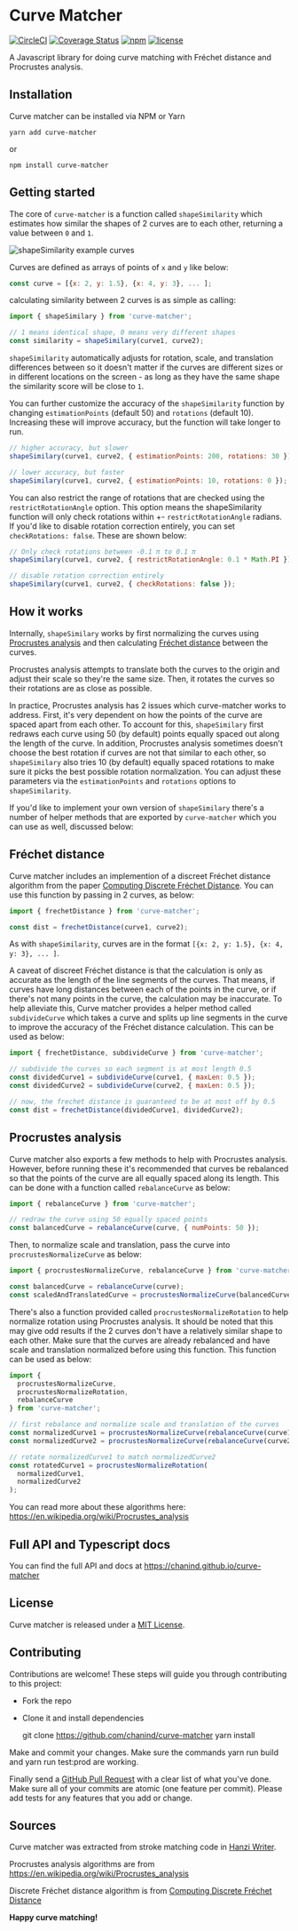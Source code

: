 # Curve Matcher

[![CircleCI](https://circleci.com/gh/chanind/curve-matcher/tree/master.svg?style=shield)](https://circleci.com/gh/chanind/curve-matcher/tree/master)
[![Coverage Status](https://coveralls.io/repos/github/chanind/curve-matcher/badge.svg?branch=master)](https://coveralls.io/github/chanind/curve-matcher?branch=master)
[![npm](https://badgen.net/npm/v/curve-matcher)](https://www.npmjs.com/package/curve-matcher)
[![license](https://badgen.net/npm/license/curve-matcher)](https://opensource.org/licenses/MIT)


A Javascript library for doing curve matching with Fréchet distance and Procrustes analysis.

## Installation

Curve matcher can be installed via NPM or Yarn

```
yarn add curve-matcher
```

or

```
npm install curve-matcher
```

## Getting started

The core of `curve-matcher` is a function called `shapeSimilarity` which estimates how similar the shapes of 2 curves are to each other, returning a value between `0` and `1`.

![shapeSimilarity example curves](http://misc-cdn-assets.s3-us-west-2.amazonaws.com/shape_similarity.png)

Curves are defined as arrays of points of `x` and `y` like below:

```javascript
const curve = [{x: 2, y: 1.5}, {x: 4, y: 3}, ... ];
```

calculating similarity between 2 curves is as simple as calling:

```javascript
import { shapeSimilary } from 'curve-matcher';

// 1 means identical shape, 0 means very different shapes
const similarity = shapeSimilary(curve1, curve2);
```

`shapeSimilarity` automatically adjusts for rotation, scale, and translation differences between so it doesn't matter if the curves are different sizes or in different locations on the screen - as long as they have the same shape the similarity score will be close to `1`.

You can further customize the accuracy of the `shapeSimilarity` function by changing `estimationPoints` (default 50) and `rotations` (default 10). Increasing these will improve accuracy, but the function will take longer to run.

```javascript
// higher accuracy, but slower
shapeSimilary(curve1, curve2, { estimationPoints: 200, rotations: 30 });

// lower accuracy, but faster
shapeSimilary(curve1, curve2, { estimationPoints: 10, rotations: 0 });
```

You can also restrict the range of rotations that are checked using the `restrictRotationAngle` option. This option means the shapeSimilarity function will only check rotations within +- `restrictRotationAngle` radians. If you'd like to disable rotation correction entirely, you can set `checkRotations: false`. These are shown below:

```javascript
// Only check rotations between -0.1 π to 0.1 π
shapeSimilary(curve1, curve2, { restrictRotationAngle: 0.1 * Math.PI });

// disable rotation correction entirely
shapeSimilary(curve1, curve2, { checkRotations: false });
```

## How it works

Internally, `shapeSimilary` works by first normalizing the curves using [Procrustes analysis](https://en.wikipedia.org/wiki/Procrustes_analysis) and then calculating [Fréchet distance](https://en.wikipedia.org/wiki/Fr%C3%A9chet_distance) between the curves.

Procrustes analysis attempts to translate both the curves to the origin and adjust their scale so they're the same size. Then, it rotates the curves so their rotations are as close as possible.

In practice, Procrustes analysis has 2 issues which curve-matcher works to address.
First, it's very dependent on how the points of the curve are spaced apart from each other. To account for this, `shapeSimilary` first redraws each curve using 50 (by default) points equally spaced out along the length of the curve. In addition, Procrustes analysis sometimes doesn't choose the best rotation if curves are not that similar to each other, so `shapeSimilary` also tries 10 (by default) equally spaced rotations to make sure it picks the best possible rotation normalization. You can adjust these parameters via the `estimationPoints` and `rotations` options to `shapeSimilarity`.

If you'd like to implement your own version of `shapeSimilary` there's a number of helper methods that are exported by `curve-matcher` which you can use as well, discussed below:

## Fréchet distance

Curve matcher includes an implemention of a discreet Fréchet distance algorithm from the paper [Computing Discrete Fréchet Distance](http://www.kr.tuwien.ac.at/staff/eiter/et-archive/cdtr9464.pdf). You can use this function by passing in 2 curves, as below:

```javascript
import { frechetDistance } from 'curve-matcher';

const dist = frechetDistance(curve1, curve2);
```

As with `shapeSimilarity`, curves are in the format `[{x: 2, y: 1.5}, {x: 4, y: 3}, ... ]`.

A caveat of discreet Fréchet distance is that the calculation is only as accurate as the length of the line segments of the curves. That means, if curves have long distances between each of the points in the curve, or if there's not many points in the curve, the calculation may be inaccurate. To help alleviate this, Curve matcher provides a helper method called `subdivideCurve` which takes a curve and splits up line segments in the curve to improve the accuracy of the Fréchet distance calculation. This can be used as below:

```javascript
import { frechetDistance, subdivideCurve } from 'curve-matcher';

// subdivide the curves so each segment is at most length 0.5
const dividedCurve1 = subdivideCurve(curve1, { maxLen: 0.5 });
const dividedCurve2 = subdivideCurve(curve2, { maxLen: 0.5 });

// now, the frechet distance is guaranteed to be at most off by 0.5
const dist = frechetDistance(dividedCurve1, dividedCurve2);
```

## Procrustes analysis

Curve matcher also exports a few methods to help with Procrustes analysis. However, before running these it's recommended that curves be rebalanced so that the points of the curve are all equally spaced along its length. This can be done with a function called `rebalanceCurve` as below:

```javascript
import { rebalanceCurve } from 'curve-matcher';

// redraw the curve using 50 equally spaced points
const balancedCurve = rebalanceCurve(curve, { numPoints: 50 });
```

Then, to normalize scale and translation, pass the curve into `procrustesNormalizeCurve` as below:

```javascript
import { procrustesNormalizeCurve, rebalanceCurve } from 'curve-matcher';

const balancedCurve = rebalanceCurve(curve);
const scaledAndTranslatedCurve = procrustesNormalizeCurve(balancedCurve);
```

There's also a function provided called `procrustesNormalizeRotation` to help normalize rotation using Procrustes analysis. It should be noted that this may give odd results if the 2 curves don't have a relatively similar shape to each other. Make sure that the curves are already rebalanced and have scale and translation normalized before using this function. This function can be used as below:

```javascript
import {
  procrustesNormalizeCurve,
  procrustesNormalizeRotation,
  rebalanceCurve
} from 'curve-matcher';

// first rebalance and normalize scale and translation of the curves
const normalizedCurve1 = procrustesNormalizeCurve(rebalanceCurve(curve1));
const normalizedCurve2 = procrustesNormalizeCurve(rebalanceCurve(curve2));

// rotate normalizedCurve1 to match normalizedCurve2
const rotatedCurve1 = procrustesNormalizeRotation(
  normalizedCurve1,
  normalizedCurve2
);
```

You can read more about these algorithms here: https://en.wikipedia.org/wiki/Procrustes_analysis

## Full API and Typescript docs

You can find the full API and docs at https://chanind.github.io/curve-matcher

## License

Curve matcher is released under a [MIT License](https://opensource.org/licenses/MIT).

## Contributing

Contributions are welcome! These steps will guide you through contributing to this project:

- Fork the repo
- Clone it and install dependencies

  git clone https://github.com/chanind/curve-matcher
  yarn install

Make and commit your changes. Make sure the commands yarn run build and yarn run test:prod are working.

Finally send a [GitHub Pull Request](https://github.com/chanind/curve-matcher/compare?expand=1) with a clear list of what you've done. Make sure all of your commits are atomic (one feature per commit). Please add tests for any features that you add or change.

## Sources

Curve matcher was extracted from stroke matching code in [Hanzi Writer](https://chanind.github.io/hanzi-writer).

Procrustes analysis algorithms are from https://en.wikipedia.org/wiki/Procrustes_analysis

Discrete Fréchet distance algorithm is from [Computing Discrete Fréchet Distance](http://www.kr.tuwien.ac.at/staff/eiter/et-archive/cdtr9464.pdf)

**Happy curve matching!**
